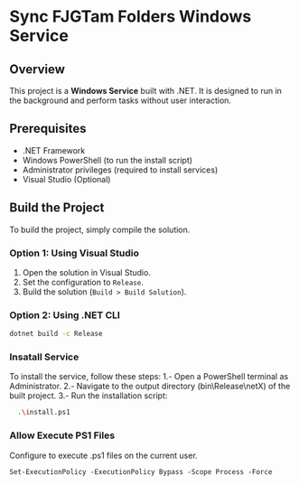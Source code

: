 # Sync FJGTam Folders Windows Service

## Overview
This project is a **Windows Service** built with .NET. It is designed to run in the background and perform tasks without user interaction.

## Prerequisites
- .NET Framework
- Windows PowerShell (to run the install script)
- Administrator privileges (required to install services)
- Visual Studio (Optional)

## Build the Project
To build the project, simply compile the solution.

### Option 1: Using Visual Studio

1. Open the solution in Visual Studio.
2. Set the configuration to `Release`.
3. Build the solution (`Build > Build Solution`).

### Option 2: Using .NET CLI

```bash
dotnet build -c Release
```

### Insatall Service
To install the service, follow these steps:
    1.- Open a PowerShell terminal as Administrator.
    2.- Navigate to the output directory (bin\Release\netX) of the built project.
    3.- Run the installation script:
  ```bash
    .\install.ps1
  ```

### Allow Execute PS1 Files

Configure to execute .ps1 files on the current user.

```shell
Set-ExecutionPolicy -ExecutionPolicy Bypass -Scope Process -Force
```
